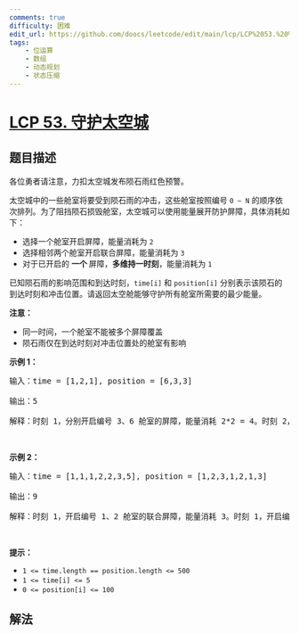 ```yaml
---
comments: true
difficulty: 困难
edit_url: https://github.com/doocs/leetcode/edit/main/lcp/LCP%2053.%20%E5%AE%88%E6%8A%A4%E5%A4%AA%E7%A9%BA%E5%9F%8E/README.md
tags:
    - 位运算
    - 数组
    - 动态规划
    - 状态压缩
---
```


# [LCP 53. 守护太空城](https://leetcode.cn/problems/EJvmW4)

## 题目描述

<!-- 这里写题目描述 -->

<p>各位勇者请注意，力扣太空城发布陨石雨红色预警。</p>

<p>太空城中的一些舱室将要受到陨石雨的冲击，这些舱室按照编号 <code>0 ~ N</code>&nbsp;的顺序依次排列。为了阻挡陨石损毁舱室，太空城可以使用能量展开防护屏障，具体消耗如下：</p>

<ul>
	<li>选择一个舱室开启屏障，能量消耗为 <code>2</code></li>
	<li>选择相邻两个舱室开启联合屏障，能量消耗为 <code>3</code></li>
	<li>对于已开启的&nbsp;<strong>一个&nbsp;</strong>屏障，<strong>多维持一时刻</strong>，能量消耗为 <code>1</code></li>
</ul>

<p>已知陨石雨的影响范围和到达时刻，<code>time[i]</code>&nbsp;和 <code>position[i]</code>&nbsp;分别表示该陨石的到达时刻和冲击位置。请返回太空舱能够守护所有舱室所需要的最少能量。</p>

<p><strong>注意：</strong></p>

<ul>
	<li>同一时间，一个舱室不能被多个屏障覆盖</li>
	<li>陨石雨仅在到达时刻对冲击位置处的舱室有影响</li>
</ul>

<p><strong>示例 1：</strong></p>

<pre>
输入：time = [1,2,1], position = [6,3,3]

输出：5

解释：时刻 1，分别开启编号 3、6 舱室的屏障，能量消耗 2*2 = 4。时刻 2，维持编号 3 舱室的屏障，能量消耗 1。因此，最少需要能量 5。
</pre>

<p>&nbsp;</p>

<p><strong>示例 2：</strong></p>

<pre>
输入：time = [1,1,1,2,2,3,5], position = [1,2,3,1,2,1,3]

输出：9

解释：时刻 1，开启编号 1、2 舱室的联合屏障，能量消耗 3。时刻 1，开启编号 3 舱室的屏障，能量消耗 2 。时刻 2，维持编号 1、2 舱室的联合屏障，能量消耗 1。时刻 3，维持编号 1、2 舱室的联合屏障，能量消耗 1。时刻 5，重新开启编号 3 舱室的屏障，能量消耗 2。因此，最少需要能量 9。
</pre>

<p>&nbsp;</p>

<p><strong>提示：</strong></p>

<ul>
	<li><code>1 &lt;= time.length == position.length &lt;= 500</code></li>
	<li><code>1 &lt;= time[i] &lt;= 5</code></li>
	<li><code>0 &lt;= position[i] &lt;= 100</code></li>
</ul>

## 解法

<!-- end -->

